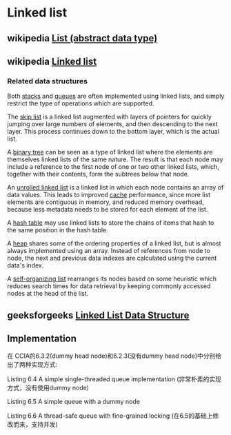 # Linked list



## wikipedia [List (abstract data type)](https://en.wikipedia.org/wiki/List_(abstract_data_type))



## wikipedia [Linked list](https://en.wikipedia.org/wiki/Linked_list)



### Related data structures

Both [stacks](https://en.wikipedia.org/wiki/Stack_(data_structure)) and [queues](https://en.wikipedia.org/wiki/Queue_(data_structure)) are often implemented using linked lists, and simply restrict the type of operations which are supported.

The [skip list](https://en.wikipedia.org/wiki/Skip_list) is a linked list augmented with layers of pointers for quickly jumping over large numbers of elements, and then descending to the next layer. This process continues down to the bottom layer, which is the actual list.

A [binary tree](https://en.wikipedia.org/wiki/Binary_tree) can be seen as a type of linked list where the elements are themselves linked lists of the same nature. The result is that each node may include a reference to the first node of one or two other linked lists, which, together with their contents, form the subtrees below that node.

An [unrolled linked list](https://en.wikipedia.org/wiki/Unrolled_linked_list) is a linked list in which each node contains an array of data values. This leads to improved [cache](https://en.wikipedia.org/wiki/CPU_cache) performance, since more list elements are contiguous in memory, and reduced memory overhead, because less metadata needs to be stored for each element of the list.

A [hash table](https://en.wikipedia.org/wiki/Hash_table) may use linked lists to store the chains of items that hash to the same position in the hash table.

A [heap](https://en.wikipedia.org/wiki/Heap_(data_structure)) shares some of the ordering properties of a linked list, but is almost always implemented using an array. Instead of references from node to node, the next and previous data indexes are calculated using the current data's index.

A [self-organizing list](https://en.wikipedia.org/wiki/Self-organizing_list) rearranges its nodes based on some heuristic which reduces search times for data retrieval by keeping commonly accessed nodes at the head of the list.



## geeksforgeeks [Linked List Data Structure](https://www.geeksforgeeks.org/data-structures/linked-list/)






## Implementation
在 CCIA的6.3.2(dummy head node)和6.2.3(没有dummy head node)中分别给出了两种实现方式: 

Listing 6.4 A simple single-threaded queue implementation (非常朴素的实现方式，没有使用dummy node)

Listing 6.5 A simple queue with a dummy node

Listing 6.6 A thread-safe queue with fine-grained locking (在6.5的基础上修改而来，支持并发)

